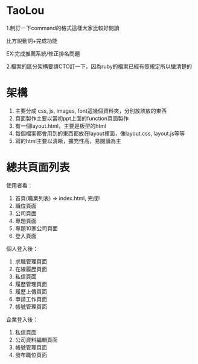 TaoLou
=========
1.制訂一下command的格式這樣大家比較好閱讀

比方說動詞+完成功能

EX:完成推薦系統/修正排名問題

2.檔案的區分架構要請CTO訂一下，因為ruby的檔案已經有照規定所以蠻清楚的


架構
======
1. 主要分成 css, js, images, font這幾個資料夾，分別放該放的東西
2. 頁面製作主要以當初ppt上面的function頁面製作
3. 有一個layout.html，主要是板型的html
4. 每個檔案都會用到的東西都放在layout裡面，像layout.css, layout.js等等
5. 寫的html主要以清晰，擴充性高，易閱讀為主

總共頁面列表
============
使用者看：

1. 首頁(職業列表) => index.html, 完成!
2. 職位頁面
3. 公司頁面
4. 專題頁面
5. 專題10家公司頁面
6. 登入頁面

個人登入後：

1. 求職管理頁面
2. 在線履歷頁面
3. 私信頁面
4. 履歷管理頁面
5. 履歷上傳頁面
6. 申請工作頁面
7. 帳號管理頁面

企業登入後：

1. 私信頁面
2. 公司資料編輯頁面
3. 帳號管理頁面
4. 發布職位頁面